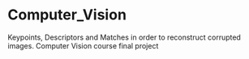 # Computer_Vision
Keypoints, Descriptors and Matches in order to reconstruct corrupted images. Computer Vision course final project
